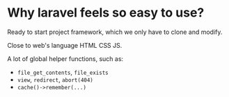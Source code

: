 # Why laravel feels so easy to use?

Ready to start project framework,
which we only have to clone and modify.

Close to web's language HTML CSS JS.

A lot of global helper functions, such as:
- `file_get_contents`, `file_exists`
- `view`, `redirect`, `abort(404)`
- `cache()->remember(...)`
